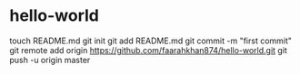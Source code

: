 hello-world
===========
touch README.md
git init
git add README.md
git commit -m "first commit"
git remote add origin https://github.com/faarahkhan874/hello-world.git
git push -u origin master
